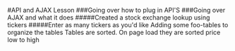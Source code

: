#API and AJAX Lesson
###Going over how to plug in API'S
###Going over AJAX and what it does
#####Created a stock exchange lookup using tickers
#####Enter as many tickers as you'd like
Adding some foo-tables to organize the tables
Tables are sorted. On page load they are sorted price low to high